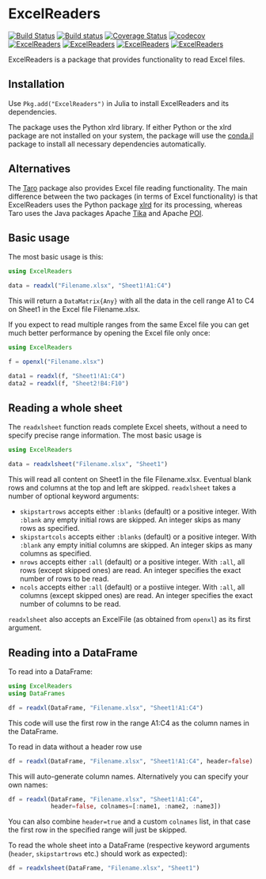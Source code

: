 # ExcelReaders

[![Build Status](https://travis-ci.org/davidanthoff/ExcelReaders.jl.svg?branch=master)](https://travis-ci.org/davidanthoff/ExcelReaders.jl)
[![Build status](https://ci.appveyor.com/api/projects/status/n8039pvotidkussq/branch/master?svg=true)](https://ci.appveyor.com/project/davidanthoff/excelreaders-jl/branch/master)
[![Coverage Status](https://coveralls.io/repos/davidanthoff/ExcelReaders.jl/badge.svg)](https://coveralls.io/r/davidanthoff/ExcelReaders.jl)
[![codecov](https://codecov.io/gh/davidanthoff/ExcelReaders.jl/branch/master/graph/badge.svg)](https://codecov.io/gh/davidanthoff/ExcelReaders.jl)
[![ExcelReaders](http://pkg.julialang.org/badges/ExcelReaders_0.3.svg)](http://pkg.julialang.org/?pkg=ExcelReaders&ver=0.3)
[![ExcelReaders](http://pkg.julialang.org/badges/ExcelReaders_0.4.svg)](http://pkg.julialang.org/?pkg=ExcelReaders&ver=0.4)
[![ExcelReaders](http://pkg.julialang.org/badges/ExcelReaders_0.5.svg)](http://pkg.julialang.org/?pkg=ExcelReaders&ver=0.5)
[![ExcelReaders](http://pkg.julialang.org/badges/ExcelReaders_0.6.svg)](http://pkg.julialang.org/?pkg=ExcelReaders&ver=0.5)

ExcelReaders is a package that provides functionality to read Excel files.

## Installation

Use ``Pkg.add("ExcelReaders")`` in Julia to install ExcelReaders and its dependencies.

The package uses the Python xlrd library. If either Python or the xlrd package are not installed on your system, the package will use the [conda.jl](https://github.com/Luthaf/Conda.jl) package to install all necessary dependencies automatically.

## Alternatives

The [Taro](https://github.com/aviks/Taro.jl) package also provides Excel file reading functionality. The main difference between the two packages (in terms of Excel functionality) is that ExcelReaders uses the Python package [xlrd](https://github.com/python-excel/xlrd) for its processing, whereas Taro uses the Java packages Apache [Tika](http://tika.apache.org/) and Apache [POI](http://poi.apache.org/).

## Basic usage

The most basic usage is this:

````julia
using ExcelReaders

data = readxl("Filename.xlsx", "Sheet1!A1:C4")
````

This will return a ``DataMatrix{Any}`` with all the data in the cell range A1 to C4 on Sheet1 in the Excel file Filename.xlsx.

If you expect to read multiple ranges from the same Excel file you can get much better performance by opening the Excel file only once:

````julia
using ExcelReaders

f = openxl("Filename.xlsx")

data1 = readxl(f, "Sheet1!A1:C4")
data2 = readxl(f, "Sheet2!B4:F10")
````

## Reading a whole sheet

The ``readxlsheet`` function reads complete Excel sheets, without a need to specify precise range information. The most basic usage is

````julia
using ExcelReaders

data = readxlsheet("Filename.xlsx", "Sheet1")
````

This will read all content on Sheet1 in the file Filename.xlsx. Eventual blank rows and columns at the top and left are skipped. ``readxlsheet`` takes a number of optional keyword arguments:

- ``skipstartrows`` accepts either ``:blanks`` (default) or a positive integer. With ``:blank`` any empty initial rows are skipped. An integer skips as many rows as specified.
- ``skipstartcols`` accepts either ``:blanks`` (default) or a positive integer. With ``:blank`` any empty initial columns are skipped. An integer skips as many columns as specified.
- ``nrows`` accepts either ``:all`` (default) or a positive integer. With ``:all``, all rows (except skipped ones) are read. An integer specifies the exact number of rows to be read.
- ``ncols`` accepts either ``:all`` (default) or a postiive integer. With ``:all``, all columns (except skipped ones) are read. An integer specifies the exact number of columns to be read.

``readxlsheet`` also accepts an ExcelFile (as obtained from ``openxl``) as its first argument.

## Reading into a DataFrame

To read into a DataFrame:

````julia
using ExcelReaders
using DataFrames

df = readxl(DataFrame, "Filename.xlsx", "Sheet1!A1:C4")
````

This code will use the first row in the range A1:C4 as the column names in the DataFrame.

To read in data without a header row use

````julia
df = readxl(DataFrame, "Filename.xlsx", "Sheet1!A1:C4", header=false)
````

This will auto-generate column names. Alternatively you can specify your own names:

````julia
df = readxl(DataFrame, "Filename.xlsx", "Sheet1!A1:C4",
            header=false, colnames=[:name1, :name2, :name3])
````

You can also combine ``header=true`` and a custom ``colnames`` list, in that case the first row in the specified range will just be skipped.

To read the whole sheet into a DataFrame (respective keyword arguments (`header`, `skipstartrows` etc.) should work as expected):

```julia
df = readxlsheet(DataFrame, "Filename.xlsx", "Sheet1")
```
